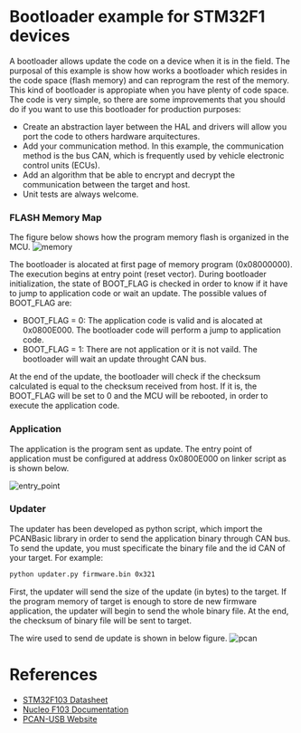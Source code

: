# Bootloader example for STM32F1 devices
A bootloader allows update the code on a device when it is in the field. The purposal of this example is show how works a bootloader which resides in the code space (flash memory) and can reprogram the rest of the memory. This kind of bootloader is appropiate when you have plenty of code space.
The code is very simple, so there are some improvements that you should do if you want to use this bootloader for production purposes:
- Create an abstraction layer between the HAL and drivers will allow you port the code to others hardware arquitectures.
- Add your communication method. In this example, the communication method is the bus CAN, which is frequently used by vehicle electronic control units (ECUs). 
- Add an algorithm that be able to encrypt and decrypt the communication between the target and host.
- Unit tests are always welcome.

### FLASH Memory Map
The figure below shows how the program memory flash is organized in the MCU.
![memory](https://imgur.com/TNSTOie.jpg)

The bootloader is alocated at first page of memory program (0x08000000). The execution begins at entry point (reset vector). During bootloader initialization, the state of BOOT_FLAG is checked in order to know if it have to jump to application code or wait an update. The possible values of BOOT_FLAG are:
- BOOT_FLAG = 0: The application code is valid and is alocated at 0x0800E000. The bootloader code will perform a jump to application code.
- BOOT_FLAG = 1: There are not application or it is not vaild. The bootloader will wait an update throught CAN bus.

At the end of the update, the bootloader will check if the checksum calculated is equal to the checksum received from host. If it is, the BOOT_FLAG will be set to 0 and the MCU will be rebooted, in order to execute the application code.

### Application 
The application is the program sent as update. The entry point of application must be configured at address 0x0800E000 on linker script as is shown below. 

![entry_point](https://imgur.com/Lcd5X8k.jpg)

### Updater
The updater has been developed as python script, which import the PCANBasic library in order to send the application binary through CAN bus. 
To send the update, you must specificate the binary file and the id CAN of your target. For example:
```sh
python updater.py firmware.bin 0x321
```
First, the updater will send the size of the update (in bytes) to the target. If the program memory of target is enough to store de new firmware application, the updater will begin to send the whole binary file. At the end, the checksum of binary file will be sent to target.

The wire used to send de update is shown in below figure.
![pcan](https://imgur.com/H4EqOBp.jpg)


# References
- [STM32F103 Datasheet](https://www.st.com/resource/en/datasheet/stm32f103c8.pdf)
- [Nucleo F103 Documentation](https://www.st.com/en/evaluation-tools/nucleo-f103rb.html)
- [PCAN-USB Website](https://www.peak-system.com/)











